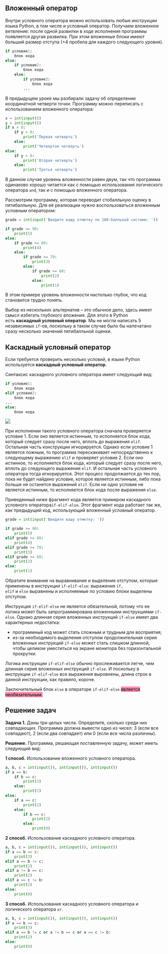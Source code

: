 ## Вложенный оператор

Внутри условного оператора можно использовать любые инструкции языка Python, в том числе и условный оператор. Получаем вложенное ветвление: после одной развилки в ходе исполнения программы появляется другая развилка. При этом вложенные блоки имеют больший размер отступа (+4 пробела для каждого следующего уровня).

```python
if условие1:
    блок кода
else:
    if условие2:
        блок кода
    else:
        if условие3:
            блок кода            
        ...
```

В предыдущем уроке мы разбирали задачу об определении координатной четверти точки. Программу можно переписать с использованием вложенного оператора:

```python
x = int(input())
y = int(input())
if x > 0:
    if y > 0:
        print('Первая четверть')
    else:
        print('Четвертая четверть')
else:
    if y > 0:
        print('Вторая четверть')
    else:
        print('Третья четверть')
```

В данном случае уровень вложенности равен двум, так что программа одинаково хорошо читается как с помощью использования логического оператора `and`, так и с помощью вложенного оператора.

Рассмотрим программу, которая переводит стобалльную оценку в пятибалльную. Для её реализации нужно воспользоваться вложенным условным оператором:

```python
grade = int(input('Введите вашу отметку по 100-балльной системе: '))

if grade >= 90:
    print(5)
else:
    if grade >= 80:
        print(4)
    else:
        if grade >= 70: 
            print(3)
        else:
            if grade >= 60:
                print(2)
            else:
                print(1)
```

В этом примере уровень вложенности настолько глубок, что код становится трудно понять.

Выбор из нескольких альтернатив – это обычное дело, здесь имеет смысл избегать глубокого вложения. Для этого в Python есть **каскадный условный оператор**.
Мы не могли написать 5 независимых `if`-ов, поскольку в таком случае было бы напечатано сразу несколько значений пятибалльной оценки.

## Каскадный условный оператор

Если требуется проверить несколько условий, в языке Python используется **каскадный условный оператор**.

Синтаксис каскадного условного оператора имеет следующий вид:

```python
if условие1:
    блок кода
elif условие2:
    блок кода
...
else:
    блок кода
```

![](https://ucarecdn.com/f78a70c7-5447-46af-a8ce-e1d735a1054b/)

При исполнении такого условного оператора сначала проверяется условие 1. Если оно является истинным, то исполняется блок кода, который следует сразу после него, вплоть до выражения `elif`. Остальная часть конструкции игнорируется. Однако если условие 1 является ложным, то программа перескакивает непосредственно к следующему выражению `elif` и проверяет условие 2. Если оно истинное, то исполняется блок кода, который следует сразу после него, вплоть до следующего выражения `elif`. И остальная часть условного оператора тогда игнорируется. Этот процесс продолжается до тех пор, пока не будет найдено условие, которое является истинным, либо пока больше не останется выражений `elif`. Если ни одно условие не является истинным, то исполняется блок кода после выражения `else`.

Приведенный ниже фрагмент кода является примером каскадного условного оператора`if-elif-else`. Этот фрагмент кода работает так же, как предыдущий код, использующий вложенный условный оператор. 

```python
grade = int(input('Введите вашу отметку: '))

if grade >= 90:
    print(5)
elif grade >= 80:
    print(4)
elif grade >= 70:
    print(3)
elif grade >= 60:
    print(2)
else:
    print(1)
```

Обратите внимание на выравнивание и выделение отступом, которые применены в инструкции `if-elif-else`: выражения `if, elif` и `else` выравнены и исполняемые по условию блоки выделены отступом.

Инструкция `if-elif-else` не является обязательной, потому что ее логика может быть запрограммирована вложенными инструкциями `if-else`. Однако длинная серия вложенных инструкций `if-else` имеет два характерных недостатка:

-   программный код может стать сложным и трудным для восприятия; 
-   из-за необходимого выделения отступом продолжительная серия вложенных инструкций `if-else` может стать слишком длинной, чтобы целиком уместиться на экране монитора без горизонтальной прокрутки.

Логика инструкции `if-elif-else` обычно прослеживается легче, чем длинная серия вложенных инструкций `if-else`. И поскольку в инструкции `if-elif-else` все выражения выровнены, длина строк в данной инструкции, как правило, короче.

Заключительный блок `else` в операторе `if-elif-else` <mark style="background: #FF5582A6;">является необязательным.</mark> 

## Решение задач

**Задача 1.** Даны три целых числа. Определите, сколько среди них совпадающих. Программа должна вывести одно из чисел: 3 (если все совпадают), 2 (если два совпадает) или 0 (если все числа различны).

**Решение.** Программа, решающая поставленную задачу, может иметь следующий вид:

**1 способ.** Использование вложенного условного оператора.

```python
a, b, c = int(input()), int(input()), int(input())
if a == b:
    if b == c:
        print(3)
    else:
        print(2)
else:
    if a == c:
        print(2)
    else:
        if b == c:
            print(2)
        else:
            print(0)
```

**2 способ.** Использование каскадного условного оператора.

```python
a, b, c = int(input()), int(input()), int(input())
if a == b == c:
    print(3)
elif a == b != c:
    print(2)
elif a != b == c:
    print(2)
elif a == c != b:
    print(2)
else:
    print(0)
```

**3 способ.** Использование каскадного условного оператора и логического оператора `or`.

```python
a, b, c = int(input()), int(input()), int(input())
if a == b == c:
    print(3)
elif a == b != c or a != b == c or a == c != b:
    print(2)
else:
    print(0)
```